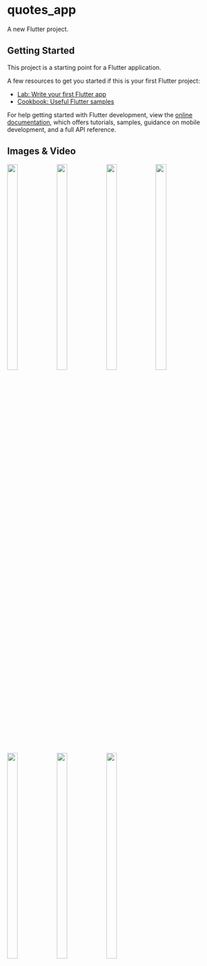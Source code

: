 # quotes_app

A new Flutter project.

## Getting Started

This project is a starting point for a Flutter application.

A few resources to get you started if this is your first Flutter project:

- [Lab: Write your first Flutter app](https://docs.flutter.dev/get-started/codelab)
- [Cookbook: Useful Flutter samples](https://docs.flutter.dev/cookbook)

For help getting started with Flutter development, view the
[online documentation](https://docs.flutter.dev/), which offers tutorials,
samples, guidance on mobile development, and a full API reference.










## Images & Video
<p float="center">

<img src="https://user-images.githubusercontent.com/119717450/225619034-6a2838c5-2807-48e4-95a8-7058cbb9974c.png" width=22% height=35%>
<img src="https://user-images.githubusercontent.com/119717450/225619052-f7624d3c-136c-4d19-b27d-dc17ea5a3727.png" width=22% height=35%>
<img src="https://user-images.githubusercontent.com/119717450/225619042-facd2fe5-8d90-4d57-b122-942e05edc380.png" width=22% height=35%>
<img src="https://user-images.githubusercontent.com/119717450/225619032-f42abb55-d4d9-4de8-bb87-b073059ff53b.png" width=22% height=35%>
<img src="https://user-images.githubusercontent.com/119717450/225619057-711d2a5c-40d0-4074-94f7-7c20a5fbda60.png" width=22% height=35%>
<img src="https://user-images.githubusercontent.com/119717450/225619027-000ee7c6-7325-4d92-bf9a-1213e0108c31.png" width=22% height=35%>
<img src="https://user-images.githubusercontent.com/119717450/225618994-c33b2146-0902-474e-a12e-8dfce838ee42.png" width=22% height=35%>






</p>
  
